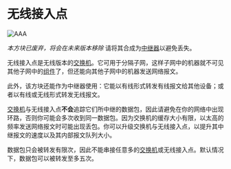 # 无线接入点

![AAA](oredict:oc:accessPoint)

*本方块已废弃，将会在未来版本移除* 请将其合成为[中继器](relay.md)以避免丢失。

无线接入点是无线版本的[交换机](switch.md)。它可用于分隔子网，这样子网中的机器就不可见其他子网中的[组件](../general/computer.md)了，但还能向其他子网中的机器发送网络报文。

此外，该方块还能作为中继器使用：它能以有线形式转发有线报文给其他设备；或者以有线或无线形式转发无线报文。

[交换机](switch.md)与无线接入点**不会**追踪它们所中继的数据包，因此请避免在你的网络中出现环路，否则你可能会多次收到同一数据包。因为交换机的缓存大小有限，以太高的频率发送网络报文时可能出现丢包。你可以升级交换机与无线接入点，以提升其中继报文的速度以及其内部报文队列大小。

数据包只会被转发有限次，因此不能串接任意多的[交换机](switch.md)或无线接入点。默认情况下，数据包可以被转发至多五次。
